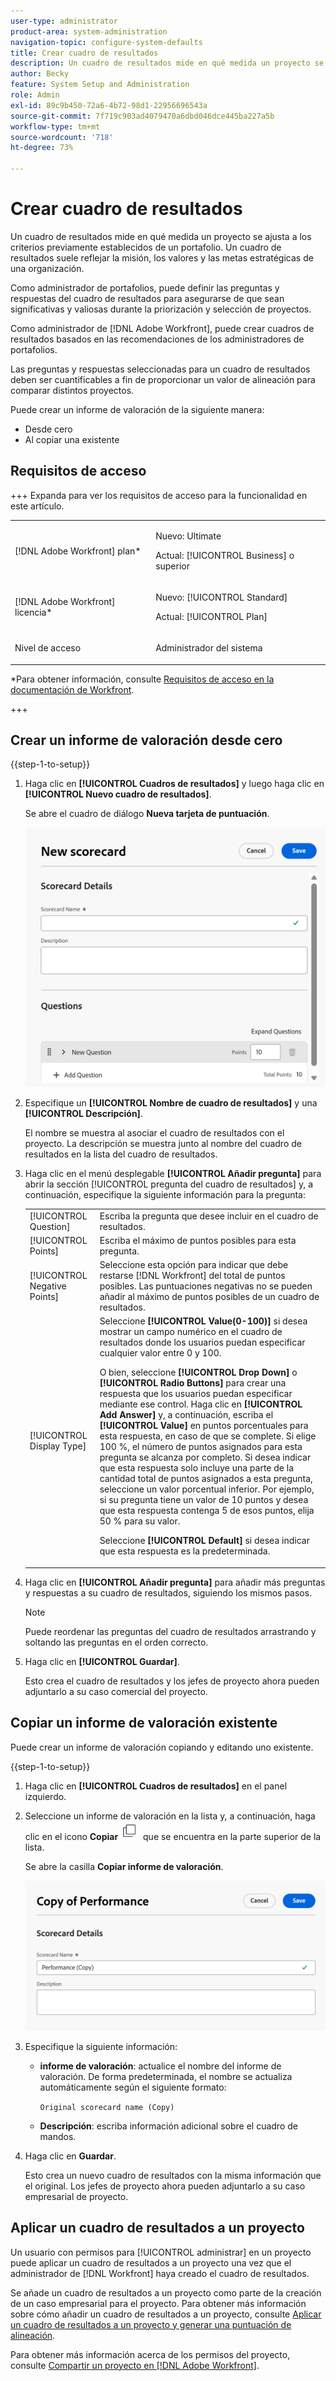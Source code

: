 ```yaml
---
user-type: administrator
product-area: system-administration
navigation-topic: configure-system-defaults
title: Crear cuadro de resultados
description: Un cuadro de resultados mide en qué medida un proyecto se ajusta a los criterios previamente establecidos de un portafolio. Un cuadro de resultados suele reflejar la misión, los valores y las metas estratégicas de una organización. Los administradores del portafolios suelen definir las preguntas y respuestas del informe de valoración para garantizar que sean significativas y valiosas durante la priorización y selección del proyecto. Un administrador de  [!DNL Adobe Workfront]  crea los cuadros de resultados en función de las recomendaciones de los administradores de portafolios.
author: Becky
feature: System Setup and Administration
role: Admin
exl-id: 89c9b450-72a6-4b72-98d1-22956696543a
source-git-commit: 7f719c903ad4079470a6dbd046dce445ba227a5b
workflow-type: tm+mt
source-wordcount: '718'
ht-degree: 73%

---
```


# Crear cuadro de resultados

<!--Audited: 05/2025-->

<!--DON'T DELETE, DRAFT OR HIDE THIS ARTICLE. IT IS LINKED TO THE PRODUCT, THROUGH THE CONTEXT SENSITIVE HELP LINKS.-->

<!--<span class="preview">The highlighted information on this page refers to functionality not yet generally available. It is available only in the Preview environment for all customers. The same features will also be available in the Production environment for all customers after a week from the Preview release. </span>   

<span class="preview">For more information, see [Interface modernization](/help/quicksilver/product-announcements/product-releases/interface-modernization/interface-modernization.md). </span>-->

Un cuadro de resultados mide en qué medida un proyecto se ajusta a los criterios previamente establecidos de un portafolio. Un cuadro de resultados suele reflejar la misión, los valores y las metas estratégicas de una organización.

Como administrador de portafolios, puede definir las preguntas y respuestas del cuadro de resultados para asegurarse de que sean significativas y valiosas durante la priorización y selección de proyectos.

Como administrador de [!DNL Adobe Workfront], puede crear cuadros de resultados basados en las recomendaciones de los administradores de portafolios.

Las preguntas y respuestas seleccionadas para un cuadro de resultados deben ser cuantificables a fin de proporcionar un valor de alineación para comparar distintos proyectos.

Puede crear un informe de valoración de la siguiente manera:

* Desde cero
* Al copiar una existente

## Requisitos de acceso

+++ Expanda para ver los requisitos de acceso para la funcionalidad en este artículo.

<table style="table-layout:auto"> 
 <col> 
 <col> 
 <tbody> 
  <tr> 
   <td role="rowheader">[!DNL Adobe Workfront] plan*</td> 
   <td> <p>Nuevo: Ultimate</p>
   <p>Actual: [!UICONTROL Business] o superior</p> 
   </td> 
  </tr> 
  <tr> 
   <td role="rowheader">[!DNL Adobe Workfront] licencia*</td> 
   <td><p>Nuevo: [!UICONTROL Standard]</p>
   <p>Actual: [!UICONTROL Plan]</p>
   </td> 
  </tr> 
   <tr> 
   <td role="rowheader"><p>Nivel de acceso</p></td> 
   <td><p>Administrador del sistema</p>
   </td> 
  </tr>
 </tbody> 
</table>

*Para obtener información, consulte [Requisitos de acceso en la documentación de Workfront](/help/quicksilver/administration-and-setup/add-users/access-levels-and-object-permissions/access-level-requirements-in-documentation.md).

+++

## Crear un informe de valoración desde cero

{{step-1-to-setup}}

1. Haga clic en **[!UICONTROL Cuadros de resultados]** y luego haga clic en **[!UICONTROL Nuevo cuadro de resultados]**.

   Se abre el cuadro de diálogo **Nueva tarjeta de puntuación**.

   ![Nuevo cuadro de mandos](assets/new-scorecard-350x173.png)

1. Especifique un **[!UICONTROL Nombre de cuadro de resultados]** y una **[!UICONTROL Descripción]**.

   El nombre se muestra al asociar el cuadro de resultados con el proyecto. La descripción se muestra junto al nombre del cuadro de resultados en la lista del cuadro de resultados.

1. Haga clic en el menú desplegable **[!UICONTROL Añadir pregunta]** para abrir la sección [!UICONTROL pregunta del cuadro de resultados] y, a continuación, especifique la siguiente información para la pregunta:

   <table style="table-layout:auto"> 
    <col> 
    <col> 
    <tbody> 
     <tr> 
      <td role="rowheader">[!UICONTROL Question]</td> 
      <td>Escriba la pregunta que desee incluir en el cuadro de resultados.</td> 
     </tr> 
     <tr> 
      <td role="rowheader">[!UICONTROL Points]</td> 
      <td>Escriba el máximo de puntos posibles para esta pregunta.</td> 
     </tr> 
     <tr> 
      <td role="rowheader">[!UICONTROL Negative Points]</td> 
      <td>Seleccione esta opción para indicar que debe restarse [!DNL Workfront] del total de puntos posibles. Las puntuaciones negativas no se pueden añadir al máximo de puntos posibles de un cuadro de resultados.</td> 
     </tr> 
     <tr> 
      <td role="rowheader">[!UICONTROL Display Type]</td> 
      <td>Seleccione <strong>[!UICONTROL Value(0-100)]</strong> si desea mostrar un campo numérico en el cuadro de resultados donde los usuarios puedan especificar cualquier valor entre 0 y 100.<p>O bien, seleccione <strong>[!UICONTROL Drop Down]</strong> o <strong>[!UICONTROL Radio Buttons]</strong> para crear una respuesta que los usuarios puedan especificar mediante ese control. Haga clic en <strong>[!UICONTROL Add Answer]</strong> y, a continuación, escriba el <strong>[!UICONTROL Value]</strong> en puntos porcentuales para esta respuesta, en caso de que se complete. Si elige 100 %, el número de puntos asignados para esta pregunta se alcanza por completo. Si desea indicar que esta respuesta solo incluye una parte de la cantidad total de puntos asignados a esta pregunta, seleccione un valor porcentual inferior. Por ejemplo, si su pregunta tiene un valor de 10 puntos y desea que esta respuesta contenga 5 de esos puntos, elija 50 % para su valor.</p>
      <p>Seleccione <strong>[!UICONTROL Default]</strong> si desea indicar que esta respuesta es la predeterminada.</strong></p>
     </tr> 
    </tbody> 
   </table>

1. Haga clic en **[!UICONTROL Añadir pregunta]** para añadir más preguntas y respuestas a su cuadro de resultados, siguiendo los mismos pasos.

   >[!NOTE]
   >
   >Puede reordenar las preguntas del cuadro de resultados arrastrando y soltando las preguntas en el orden correcto.

1. Haga clic en **[!UICONTROL Guardar]**.

   Esto crea el cuadro de resultados y los jefes de proyecto ahora pueden adjuntarlo a su caso comercial del proyecto.

## Copiar un informe de valoración existente

Puede crear un informe de valoración copiando y editando uno existente.

{{step-1-to-setup}}

1. Haga clic en **[!UICONTROL Cuadros de resultados]** en el panel izquierdo.
1. Seleccione un informe de valoración en la lista y, a continuación, haga clic en el icono **Copiar** ![Copiar icono de informe de valoración](assets/copy-scorecard-icon.png) que se encuentra en la parte superior de la lista.

   Se abre la casilla **Copiar informe de valoración**.

   ![Copiar cuadro de mandos](assets/copy-scorecard-box.png)

1. Especifique la siguiente información:

   * **informe de valoración**: actualice el nombre del informe de valoración.  De forma predeterminada, el nombre se actualiza automáticamente según el siguiente formato:

     `Original scorecard name (Copy)`
   * **Descripción**: escriba información adicional sobre el cuadro de mandos.
1. Haga clic en **Guardar**.

   Esto crea un nuevo cuadro de resultados con la misma información que el original. Los jefes de proyecto ahora pueden adjuntarlo a su caso empresarial de proyecto.

## Aplicar un cuadro de resultados a un proyecto

Un usuario con permisos para [!UICONTROL administrar] en un proyecto puede aplicar un cuadro de resultados a un proyecto una vez que el administrador de [!DNL Workfront] haya creado el cuadro de resultados.

Se añade un cuadro de resultados a un proyecto como parte de la creación de un caso empresarial para el proyecto. Para obtener más información sobre cómo añadir un cuadro de resultados a un proyecto, consulte [Aplicar un cuadro de resultados a un proyecto y generar una puntuación de alineación](../../../manage-work/projects/define-a-business-case/apply-scorecard-to-project-to-generate-alignment-score.md).

Para obtener más información acerca de los permisos del proyecto, consulte [Compartir un proyecto en [!DNL Adobe Workfront]](../../../workfront-basics/grant-and-request-access-to-objects/share-a-project.md).


